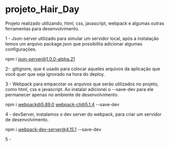 # projeto_Hair_Day
 Projeto realizado utilizando, html, css, javascript, webpack e algumas outras ferramentas para desenvolvimento.

 1 - Json-server utilizado para simular um servidor local, após a instalação temos um arquivo package.json que possibilita adicionar algumas configurações.

 npm i json-server@1.0.0-alpha.21

 2- .gitignore, que é usado para colocar aqueles arquivos da aplicação que você quer que seja ignorado na hora do deploy.

 3 - Webpack para empacotar os arquivos que serão utilizados no projeto, como html, css e javascript. Ao instalar adicionei o --save-dev para ele permanecer apenas no ambiente de desenvolvimento.

 npm i webpack@5.89.0 webpack-cli@5.1.4 --save-dev

 4 - devServer, instalamos o dev server do webpack, para criar um servidor de desenvolvimento.

 npm i webpack-dev-server@4.15.1 --save-dev

 5 -

